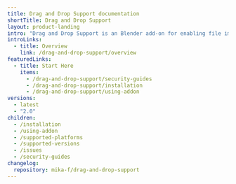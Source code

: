 ```yaml
---
title: Drag and Drop Support documentation
shortTitle: Drag and Drop Support
layout: product-landing
intro: "Drag and Drop Support is an Blender add-on for enabling file imports by drag-and-drop via Explorer."
introLinks:
  - title: Overview
    link: /drag-and-drop-support/overview
featuredLinks:
  - title: Start Here
    items:
      - /drag-and-drop-support/security-guides
      - /drag-and-drop-support/installation
      - /drag-and-drop-support/using-addon
versions:
  - latest
  - "2.0"
children:
  - /installation
  - /using-addon
  - /supported-platforms
  - /supported-versions
  - /issues
  - /security-guides
changelog:
  repository: mika-f/drag-and-drop-support
---
```

